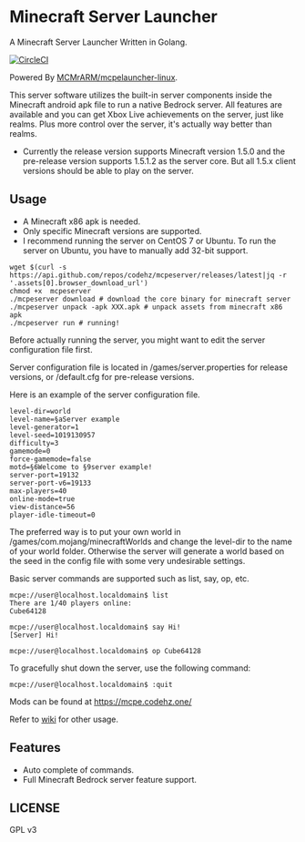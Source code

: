 Minecraft Server Launcher
=========================

A Minecraft Server Launcher Written in Golang.

[![CircleCI](https://circleci.com/gh/codehz/mcpeserver/tree/master.svg?style=svg)](https://circleci.com/gh/codehz/mcpeserver/tree/master)

Powered By [MCMrARM/mcpelauncher-linux](https://github.com/MCMrARM/mcpelauncher-linux).

This server software utilizes the built-in server components inside the Minecraft android apk file to run a native Bedrock server. All features are available and you can get Xbox Live achievements on the server, just like realms. Plus more control over the server, it's actually way better than realms.

* Currently the release version supports Minecraft version 1.5.0 and the pre-release version supports 1.5.1.2 as the server core. But all 1.5.x client versions should be able to play on the server.

## Usage

* A Minecraft x86 apk is needed.
* Only specific Minecraft versions are supported.
* I recommend running the server on CentOS 7 or Ubuntu. To run the server on Ubuntu, you have to manually add 32-bit support.

```shell
wget $(curl -s https://api.github.com/repos/codehz/mcpeserver/releases/latest|jq -r '.assets[0].browser_download_url')
chmod +x  mcpeserver
./mcpeserver download # download the core binary for minecraft server
./mcpeserver unpack -apk XXX.apk # unpack assets from minecraft x86 apk
./mcpeserver run # running!
```

Before actually running the server, you might want to edit the server configuration file first.

Server configuration file is located in /games/server.properties for release versions, or /default.cfg for pre-release versions.

Here is an example of the server configuration file.
```shell
level-dir=world
level-name=§aServer example
level-generator=1
level-seed=1019130957
difficulty=3
gamemode=0
force-gamemode=false
motd=§6Welcome to §9server example!
server-port=19132
server-port-v6=19133
max-players=40
online-mode=true
view-distance=56
player-idle-timeout=0
```
The preferred way is to put your own world in /games/com.mojang/minecraftWorlds and change the level-dir to the name of your world folder. Otherwise the server will generate a world based on the seed in the config file with some very undesirable settings.

Basic server commands are supported such as list, say, op, etc.
```shell
mcpe://user@localhost.localdomain$ list
There are 1/40 players online:
Cube64128

mcpe://user@localhost.localdomain$ say Hi!
[Server] Hi!

mcpe://user@localhost.localdomain$ op Cube64128
```
To gracefully shut down the server, use the following command:
```shell
mcpe://user@localhost.localdomain$ :quit
```

Mods can be found at https://mcpe.codehz.one/

Refer to [wiki](https://github.com/codehz/mcpeserver/wiki) for other usage.
## Features

* Auto complete of commands.
* Full Minecraft Bedrock server feature support.

## LICENSE

GPL v3
